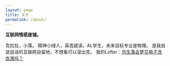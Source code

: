 ```yaml
---
layout: page
title: 关于
permalink: /about/
---
```



**互联网情感废墟。**

克拉拉，小落。
精神小绿人，英高就读。AL学生，未来目标专业是物理。
是我自说自话的互联网自留地，不想看可以滚出克。 
我的Lofter：[仿生落会梦见电子洗衣液吗？](http://nobodyheresince1941.lofter.com/)
